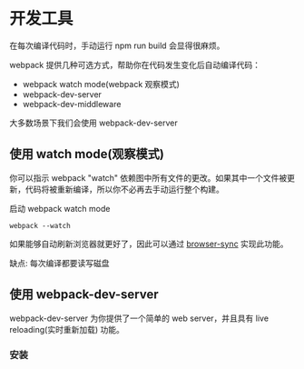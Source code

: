 # 开发工具

在每次编译代码时，手动运行 npm run build 会显得很麻烦。

webpack 提供几种可选方式，帮助你在代码发生变化后自动编译代码：

- webpack watch mode(webpack 观察模式)
- webpack-dev-server
- webpack-dev-middleware

大多数场景下我们会使用 webpack-dev-server

## 使用 watch mode(观察模式)

你可以指示 webpack "watch" 依赖图中所有文件的更改。如果其中一个文件被更新，代码将被重新编译，所以你不必再去手动运行整个构建。

启动 webpack watch mode

```
webpack --watch
```

如果能够自动刷新浏览器就更好了，因此可以通过 [browser-sync](http://www.browsersync.cn/docs/options/) 实现此功能。

缺点: 每次编译都要读写磁盘

## 使用 webpack-dev-server

webpack-dev-server 为你提供了一个简单的 web server，并且具有 live reloading(实时重新加载) 功能。

### 安装

```

```
